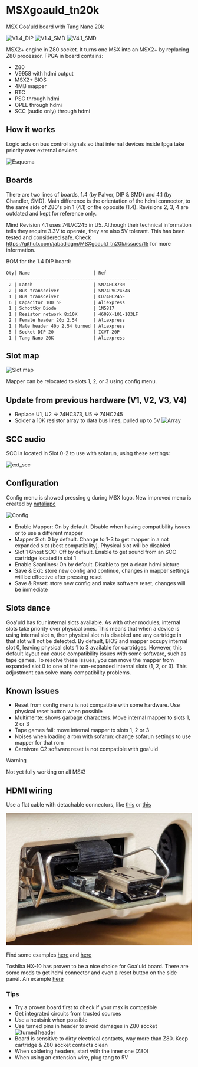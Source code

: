 # MSXgoauld_tn20k
MSX Goa'uld board with Tang Nano 20k

![V1.4_DIP](/pics/V1_4.jpg)
![V1.4_SMD](/pics/V1_4_smd.jpg)
![V4.1_SMD](/pics/V4_1.jpg)

MSX2+ engine in Z80 socket. It turns one MSX into an MSX2+ by replacing Z80 processor. FPGA in board contains: 
* Z80
* V9958 with hdmi output
* MSX2+ BIOS
* 4MB mapper
* RTC
* PSG through hdmi
* OPLL through hdmi
* SCC (audio only) through hdmi

## How it works
Logic acts on bus control signals so that internal devices inside fpga take priority over external devices. 

![Esquema](/pics/esquema.png)


## Boards

There are two lines of boards, 1.4 (by Palver, DIP & SMD) and 4.1 (by Chandler, SMD). Main difference is the orientation of the hdmi connector, to the same side of Z80's pin 1 (4.1) or the opposite (1.4). Revisions 2, 3, 4 are outdated and kept for reference only. 

Mind Revision 4.1 uses 74LVC245 in U5. Although their technical information tells they require 3.3V to operate, they are also 5V tolerant. This has been tested and considered safe. Check https://github.com/jabadiagm/MSXgoauld_tn20k/issues/15 for more information. 

BOM for the 1.4 DIP board:

```
Qty| Name                        | Ref
--------------------------------------------------
 2 | Latch                       | SN74HC373N
 2 | Bus transceiver             | SN74LVC245AN
 1 | Bus transceiver             | CD74HC245E
 6 | Capacitor 100 nF            | Aliexpress
 1 | Schottky Diode              | 1N5817
 1 | Resistor network 8x10K      | 4609X-101-103LF
 2 | Female header 20p 2.54      | Aliexpress
 1 | Male header 40p 2.54 turned | Aliexpress
 5 | Socket DIP 20               | ICVT-20P
 1 | Tang Nano 20K               | Aliexpress
 ```

## Slot map

![Slot map](/pics/mapa_slots3.png)

Mapper can be relocated to slots 1, 2, or 3 using config menu.

## Update from previous hardware (V1, V2, V3, V4)
* Replace U1, U2 -> 74HC373, U5 -> 74HC245
* Solder a 10K resistor array to data bus lines, pulled up to 5V
![Array](/pics/array.jpg)

## SCC audio
SCC is located in Slot 0-2 to use with sofarun, using these settings:

![ext_scc](/pics/ext_scc.jpg)

## Configuration
Config menu is showed pressing g during MSX logo. New improved menu is created by [nataliapc](https://github.com/nataliapc/msx_goauld_settings_menu)

![Config](/pics/config4.png)

* Enable Mapper: On by default. Disable when having compatibility issues or to use a different mapper
* Mapper Slot: 0 by default. Change to 1-3 to get mapper in a not expanded slot (best compatibility). Physical slot will be disabled
* Slot 1 Ghost SCC: Off by default. Enable to get sound from an SCC cartridge located in slot 1
* Enable Scanlines: On by default. Disable to get a clean hdmi picture
* Save & Exit: store new config and continue, changes in mapper settings will be effective after pressing reset
* Save & Reset: store new config and make software reset, changes will be immediate

## Slots dance
Goa'uld has four internal slots available. As with other modules, internal slots take priority over physical ones. This means that when a device is using internal slot n, then physical slot n is disabled  and any cartridge in that slot will not be detected. 
By default, BIOS and mapper occupy internal slot 0, leaving physical slots 1 to 3 available for cartridges. However, this default layout can cause compatibility issues with some software, such as tape games. 
To resolve these issues, you can move the mapper from expanded slot 0 to one of the non-expanded internal slots (1, 2, or 3). This adjustment can solve many compatibility problems.

## Known issues
* Reset from config menu is not compatible with some hardware. Use physical reset button when possible
* Multimente: shows garbage characters. Move internal mapper to slots 1, 2 or 3
* Tape games fail: move internal mapper to slots 1, 2 or 3
* Noises when loading a rom with sofarun: change sofarun settings to use mapper for that rom
* Carnivore C2 software reset is not compatible with goa'uld

> [!WARNING]
> Not yet fully working on all MSX!
>

## HDMI wiring
Use a flat cable with detachable connectors, like [this](https://a.aliexpress.com/_Ex8dto0) or [this](https://s.click.aliexpress.com/e/_oEFYFU9)

![hdmi](/pics/hdmi3.jpg)

Find some examples [here](https://makerworld.com/es/models/1246988-hdmi-cover-using-printer-port-for-msx-goauld) and [here](https://www.thingiverse.com/thing:6990854)

Toshiba HX-10 has proven to be a nice choice for Goa'uld board. There are some mods to get hdmi connector and even a reset button on the side panel. An example [here](https://www.thingiverse.com/thing:6932728)

### Tips
* Try a proven board first to check if your msx is compatible
* Get integrated circuits from trusted sources
* Use a heatsink when possible
* Use turned pins in header to avoid damages in Z80 socket
![turned header](/pics/torneados.jpg)
* Board is sensitive to dirty electrical contacts, way more than Z80. Keep cartridge & Z80 socket contacts clean
* When soldering headers, start with the inner one (Z80)
* When using an extension wire, plug tang to 5V
